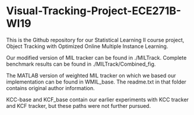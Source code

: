 ﻿# Visual-Tracking-Project-ECE271B-WI19

This is the Github repository for our Statistical Learning II course project, Object Tracking with Optimized Online Multiple Instance Learning. 

Our modified version of MIL tracker can be found in ./MILTrack. Complete benchmark results can be found in ./MILTrack/Combined_fig. 

The MATLAB version of weighted MIL tracker on which we based our implementation can be found in WMIL_base. The readme.txt in that folder contains original author information. 

KCC-base and KCF_base contain our earlier experiments with KCC tracker and KCF tracker, but these paths were not further pursued. 
